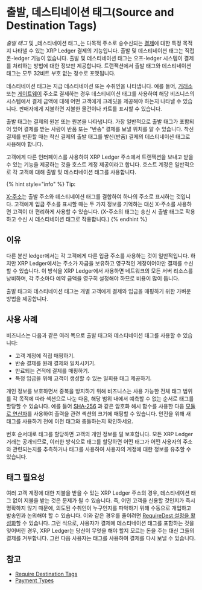 # 출발, 데스티네이션 태그(Source and Destination Tags)

_출발 태그_ 및 _데스티네이션 태그_는 다목적 주소로 송수신되는 [결제](../../references/xrp-ledger-xrp-ledger-protocol-reference/transaction-reference/transaction-types/payment.md)에 대한 특정 목적지 나타낼 수 있는 XRP Ledger 결제의 기능입니다. 출발 및 데스티네이션 태그는 직접 온-ledger 기능이 없습니다. 출발 및 데스티네이션 태그는 오프-ledger 시스템이 결제를 처리하는 방법에 대한 정보만 제공합니다. 트랜잭션에서 출발 태그와 데스티네이션 태그는 모두 32비트 부호 없는 정수로 포맷됩니다.

데스티네이션 태그는 지급 데스티네이션 또는 수취인을 나타냅니다. 예를 들어, [거래소](../../use-cases/decentralized-finance/xrp-list-xrp-as-an-exchange.md) 또는 [게이트웨이](../../tutorials/xrp-ledger/undefined.md) 주소로 결제하는 경우 데스티네이션 태그를 사용하여 해당 비즈니스의 시스템에서 결제 금액에 대해 어떤 고객에게 크레딧을 제공해야 하는지 나타낼 수 있습니다. 판매자에게 지불하면 지불한 물건이나 카트를 표시할 수 있습니다.

출발 태그는 결제의 원본 또는 원본을 나타냅니다. 가장 일반적으로 출발 태그가 포함되어 있어 결제를 받는 사람이 반품 또는 "반송" 결제를 보낼 위치를 알 수 있습니다. 착신 결제를 반환할 때는 착신 결제의 출발 태그를 발신(반품) 결제의 데스티네이션 태그로 사용해야 합니다.

고객에게 다른 인터페이스를 사용하여 XRP Ledger 주소에서 트랜잭션을 보내고 받을 수 있는 기능을 제공하는 것을 호스트 계정 제공이라고 합니다. 호스트 계정은 일반적으로 각 고객에 대해 출발 및 데스티네이션 태그를 사용합니다.

{% hint style="info" %}
Tip:

[X-주소](https://xrpaddress.info/)는 출발 주소와 데스티네이션 태그를 결합하여 하나의 주소로 표시하는 것입니다. 고객에게 입금 주소를 표시할 때는 두 가지 정보를 기억하는 대신 X-주소를 사용하면 고객이 더 편리하게 사용할 수 있습니다. (X-주소의 태그는 송신 시 출발 태그로 작용하고 수신 시 데스티네이션 태그로 작용합니다.)
{% endhint %}

## 이유&#x20;

다른 분산 ledger에서는 각 고객에게 다른 입금 주소를 사용하는 것이 일반적입니다. 하지만 XRP Ledger에서는 주소가 자금을 보유하고 영구적인 계정이어야만 결제를 수신할 수 있습니다. 이 방식을 XRP Ledger에서 사용하면 네트워크의 모든 서버 리소스를 낭비하며, 각 주소마다 예약 금액을 영구히 설정해야 하므로 비용이 많이 듭니다.

출발 태그와 데스티네이션 태그는 개별 고객에게 결제와 입금을 매핑하기 위한 가벼운 방법을 제공합니다.

## 사용 사례&#x20;

비즈니스는 다음과 같은 여러 목으로 출발 태그와 데스티네이션 태그를 사용할 수 있습니다:

* 고객 계정에 직접 매핑하기.&#x20;
* 반송 결제를 원래 결제와 일치시키기.&#x20;
* 만료되는 견적에 결제를 매핑하기.&#x20;
* 특정 입금을 위해 고객이 생성할 수 있는 일회용 태그 제공하기.

개인 정보를 보호하면서 중복을 방지하기 위해 비즈니스는 사용 가능한 전체 태그 범위를 각 목적에 따라 섹션으로 나눈 다음, 해당 범위 내에서 예측할 수 없는 순서로 태그를 할당할 수 있습니다. 예를 들어 [SHA-256](https://en.wikipedia.org/wiki/SHA-2) 과 같은 암호화 해시 함수를 사용한 다음 [모듈로 연산자](https://en.wikipedia.org/wiki/Modulo\_operation)를 사용하여 출력을 관련 섹션의 크기에 매핑할 수 있습니다. 안전을 위해 새 태그를 사용하기 전에 이전 태그와 충돌하는지 확인하세요.

번호 순서대로 태그를 할당하면 고객의 개인 정보를 덜 보호합니다. 모든 XRP Ledger 거래는 공개되므로, 이러한 방식으로 태그를 할당하면 어떤 태그가 어떤 사용자의 주소와 관련되는지를 추측하거나 태그를 사용하여 사용자의 계정에 대한 정보를 유추할 수 있습니다.

## 태그 필요성&#x20;

여러 고객 계정에 대한 지불을 받을 수 있는 XRP Ledger 주소의 경우, 데스티네이션 태그 없이 지불을 받는 것은 문제가 될 수 있습니다. 즉, 어떤 고객을 신용할 것인지가 즉시 명확하지 않기 때문에, 의도된 수취인이 누구인지를 파악하기 위해 수동으로 개입하고 발송인과 논의해야 할 수 있습니다. 이와 같은 경우를 줄이려면 [RequireDest 설정을 활성화](../../tutorials/tasks/manage-account-settings/undefined-5.md)할 수 있습니다. 그런 식으로, 사용자가 결제에 데스티네이션 태그를 포함하는 것을 잊어버린 경우, XRP Ledger는 당신이 무엇을 해야 할지 모르는 돈을 주는 대신 그들의 결제를 거부합니다. 그런 다음 사용자는 태그를 사용하여 결제를 다시 보낼 수 있습니다.



## 참고 <a href="#see-also" id="see-also"></a>

* [Require Destination Tags](https://xrpl.org/require-destination-tags.html)
* [Payment Types](https://xrpl.org/payment-types.html)
